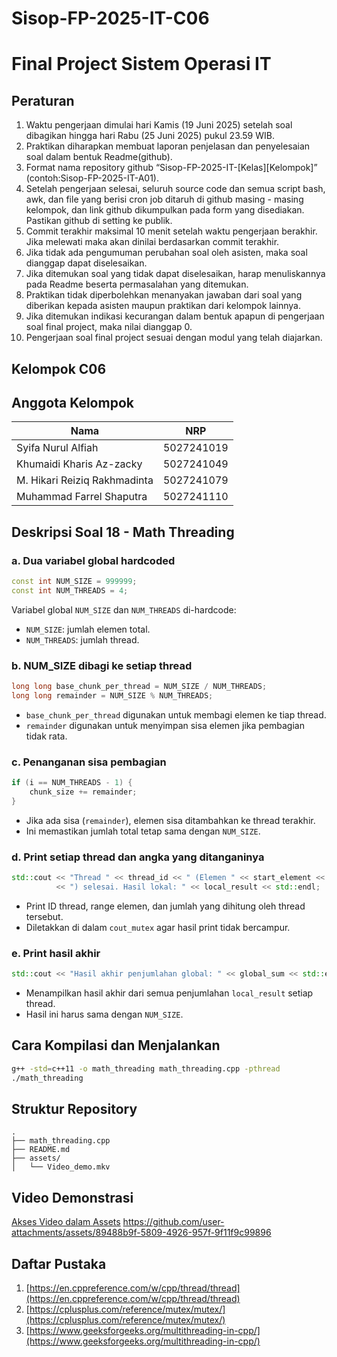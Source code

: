# Sisop-FP-2025-IT-C06

# Final Project Sistem Operasi IT

## Peraturan

1. Waktu pengerjaan dimulai hari Kamis (19 Juni 2025) setelah soal dibagikan hingga hari Rabu (25 Juni 2025) pukul 23.59 WIB.
2. Praktikan diharapkan membuat laporan penjelasan dan penyelesaian soal dalam bentuk Readme(github).
3. Format nama repository github “Sisop-FP-2025-IT-\[Kelas]\[Kelompok]” (contoh\:Sisop-FP-2025-IT-A01).
4. Setelah pengerjaan selesai, seluruh source code dan semua script bash, awk, dan file yang berisi cron job ditaruh di github masing - masing kelompok, dan link github dikumpulkan pada form yang disediakan. Pastikan github di setting ke publik.
5. Commit terakhir maksimal 10 menit setelah waktu pengerjaan berakhir. Jika melewati maka akan dinilai berdasarkan commit terakhir.
6. Jika tidak ada pengumuman perubahan soal oleh asisten, maka soal dianggap dapat diselesaikan.
7. Jika ditemukan soal yang tidak dapat diselesaikan, harap menuliskannya pada Readme beserta permasalahan yang ditemukan.
8. Praktikan tidak diperbolehkan menanyakan jawaban dari soal yang diberikan kepada asisten maupun praktikan dari kelompok lainnya.
9. Jika ditemukan indikasi kecurangan dalam bentuk apapun di pengerjaan soal final project, maka nilai dianggap 0.
10. Pengerjaan soal final project sesuai dengan modul yang telah diajarkan.

## Kelompok C06

## Anggota Kelompok

| Nama                         | NRP        |
| ---------------------------- | ---------- |
| Syifa Nurul Alfiah           | 5027241019 |
| Khumaidi Kharis Az-zacky     | 5027241049 |
| M. Hikari Reiziq Rakhmadinta | 5027241079 |
| Muhammad Farrel Shaputra     | 5027241110 |

## Deskripsi Soal 18 - Math Threading

### a. Dua variabel global hardcoded

```cpp
const int NUM_SIZE = 999999;
const int NUM_THREADS = 4;
```

Variabel global `NUM_SIZE` dan `NUM_THREADS` di-hardcode:

* `NUM_SIZE`: jumlah elemen total.
* `NUM_THREADS`: jumlah thread.

### b. NUM\_SIZE dibagi ke setiap thread

```cpp
long long base_chunk_per_thread = NUM_SIZE / NUM_THREADS;
long long remainder = NUM_SIZE % NUM_THREADS;
```

* `base_chunk_per_thread` digunakan untuk membagi elemen ke tiap thread.
* `remainder` digunakan untuk menyimpan sisa elemen jika pembagian tidak rata.

### c. Penanganan sisa pembagian

```cpp
if (i == NUM_THREADS - 1) {
    chunk_size += remainder;
}
```

* Jika ada sisa (`remainder`), elemen sisa ditambahkan ke thread terakhir.
* Ini memastikan jumlah total tetap sama dengan `NUM_SIZE`.

### d. Print setiap thread dan angka yang ditanganinya

```cpp
std::cout << "Thread " << thread_id << " (Elemen " << start_element << "-" << end_element - 1
          << ") selesai. Hasil lokal: " << local_result << std::endl;
```

* Print ID thread, range elemen, dan jumlah yang dihitung oleh thread tersebut.
* Diletakkan di dalam `cout_mutex` agar hasil print tidak bercampur.

### e. Print hasil akhir

```cpp
std::cout << "Hasil akhir penjumlahan global: " << global_sum << std::endl;
```

* Menampilkan hasil akhir dari semua penjumlahan `local_result` setiap thread.
* Hasil ini harus sama dengan `NUM_SIZE`.

## Cara Kompilasi dan Menjalankan

```bash
g++ -std=c++11 -o math_threading math_threading.cpp -pthread
./math_threading
```

## Struktur Repository

```
.
├── math_threading.cpp
├── README.md
├── assets/
│   └── Video_demo.mkv
```

## Video Demonstrasi

[Akses Video dalam Assets](./assets/Video_demo.mkv)
https://github.com/user-attachments/assets/89488b9f-5809-4926-957f-9f11f9c99896


## Daftar Pustaka

1. [https://en.cppreference.com/w/cpp/thread/thread](https://en.cppreference.com/w/cpp/thread/thread)
2. [https://cplusplus.com/reference/mutex/mutex/](https://cplusplus.com/reference/mutex/mutex/)
3. [https://www.geeksforgeeks.org/multithreading-in-cpp/](https://www.geeksforgeeks.org/multithreading-in-cpp/)
